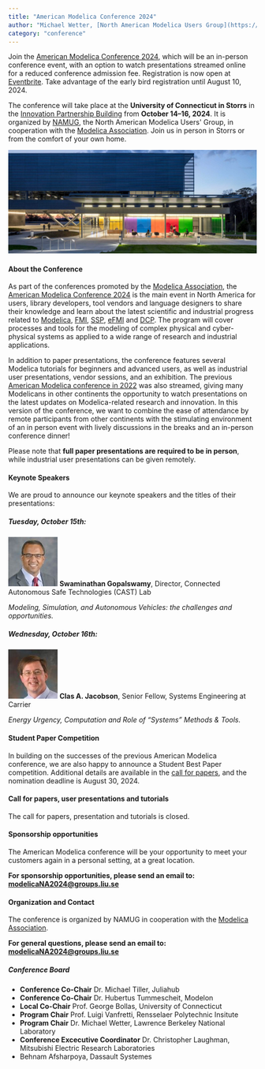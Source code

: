 ```yaml
---
title: "American Modelica Conference 2024"
author: "Michael Wetter, [North American Modelica Users Group](https://modelica.org/events/american2024/))"
category: "conference"
---
```


Join the [American Modelica Conference 2024](https://modelica.org/events/american2024/), which will be an in-person conference event, with an option to watch presentations streamed online for a reduced conference admission fee.
Registration is now open at [Eventbrite](https://www.eventbrite.com/e/american-modelica-conference-2024-tickets-794519207337?aff=oddtdtcreator).
Take advantage of the early bird registration until August 10, 2024.

The conference will take place at the **University of Connecticut in Storrs** in the [Innovation Partnership Building](https://techpark.uconn.edu/) from **October 14–16, 2024**. It is organized by [NAMUG](https://namug.org/), the North American Modelica Users' Group, in cooperation with the [Modelica Association](/association/). Join us in person in Storrs or from the comfort of your own home.

![](UConn-Innovation-Partnership-1920x800.jpg)

#### About the Conference
As part of the conferences promoted by the [Modelica Association](https://modelica.org/association/), the [American Modelica Conference 2024](https://modelica.org/events/american2024/) is the main event in North America for users, library developers, tool vendors and language designers to share their knowledge and learn about the latest scientific and industrial progress related to [Modelica](https://modelica.org/), [FMI](https://fmi-standard.org/), [SSP](https://ssp-standard.org/), [eFMI](http://efmi-standard.org/) and [DCP](https://dcp-standard.org/).
The program will cover processes and tools for the modeling of complex physical and cyber-physical systems as applied to a wide range of research and industrial applications.

In addition to paper presentations, the conference features several Modelica tutorials for beginners and advanced users, as well as industrial user presentations, vendor sessions, and an exhibition.  The previous [American Modelica conference in 2022](https://2022.american.conference.modelica.org/) was also streamed, giving many Modelicans in other continents the opportunity to watch presentations on the latest updates on Modelica-related research and innovation.  In this version of the conference, we want to combine the ease of attendance by remote participants from other continents with the stimulating environment of an in person event with lively discussions in the breaks and an in-person conference dinner! 

Please note that **full paper presentations are required to be in person**, while industrial user presentations can be given remotely.

#### Keynote Speakers

We are proud to announce our keynote speakers and the titles of their presentations:

##### Tuesday, October 15th:

![](Swami_small.jpg) **Swaminathan Gopalswamy**, Director, Connected Autonomous Safe Technologies (CAST) Lab

*Modeling, Simulation, and Autonomous Vehicles: the challenges and opportunities.*

##### Wednesday, October 16th:

![](ClasJacobson_small.jpg) **Clas A. Jacobson**, Senior Fellow, Systems Engineering at Carrier

*Energy Urgency, Computation and Role of “Systems” Methods & Tools.*

#### Student Paper Competition

In building on the successes of the previous American Modelica conference, we are also happy to announce a Student Best Paper competition.  Additional details are available in the [call for papers](https://modelica.org/events/american2024/call2024/), and the nomination deadline
is August 30, 2024.

#### Call for papers, user presentations and tutorials

The call for papers, presentation and tutorials is closed.

#### Sponsorship opportunities

The American Modelica conference will be your opportunity to meet your customers again in a personal setting, at a great location. 

**For sponsorship opportunities, please send an email to:** **[modelicaNA2024@groups.liu.se](mailto:modelicaNA2024@groups.liu.se)**

#### Organization and Contact

The conference is organized by NAMUG in cooperation with the [Modelica Association](https://modelica.org/).

**For general questions, please send an email to:** **[modelicaNA2024@groups.liu.se](mailto:modelicaNA2024@groups.liu.se)**

##### Conference Board

  -  **Conference Co-Chair** Dr. Michael Tiller, Juliahub
  -  **Conference Co-Chair** Dr. Hubertus Tummescheit, Modelon
  -  **Local Co-Chair** Prof. George Bollas, University of Connecticut
  -  **Program Chair** Prof. Luigi Vanfretti, Rensselaer Polytechnic Insitute
  -  **Program Chair** Dr. Michael Wetter, Lawrence Berkeley National Laboratory
  -  **Conference Excecutive Coordinator** Dr. Christopher Laughman, Mitsubishi Electric Research Laboratories
  -  Behnam Afsharpoya, Dassault Systemes
